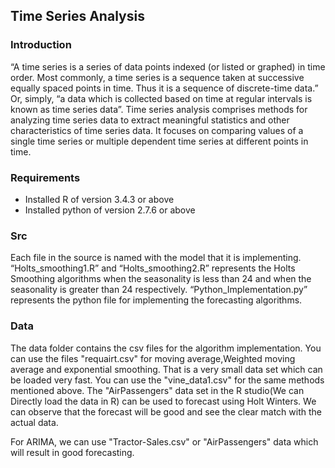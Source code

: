 
<h2>Time Series Analysis</h2>

<h3>Introduction</h3>
“A time series is a series of data points indexed (or listed or graphed) in time order. Most
commonly, a time series is a sequence taken at successive equally spaced points in time. Thus
it is a sequence of discrete-time data.”
Or, simply, “a data which is collected based on time at regular intervals is known as time series
data”.
Time series analysis comprises methods for analyzing time series data to extract meaningful
statistics and other characteristics of time series data.
It focuses on comparing values of a single time series or multiple dependent time series at
different points in time.


<h3>Requirements</h3>

<ul>
  <li>Installed R of version 3.4.3 or above</li>
<li>Installed python of version 2.7.6 or above</li></ul>

<h3>Src</h3>

Each file in the source is named with the model that it is implementing.
“Holts_smoothing1.R” and “Holts_smoothing2.R” represents the Holts Smoothing algorithms
when the seasonality is less than 24 and when the seasonality is greater than 24 respectively.
“Python_Implementation.py” represents the python file for implementing the forecasting
algorithms.

<h3>Data</h3>

The data folder contains the csv files for the algorithm implementation. You can use the
files "requairt.csv" for moving average,Weighted moving average and exponential smoothing.
That is a very small data set which can be loaded very fast.  You can use the "vine_data1.csv" for the same methods
mentioned above.
The "AirPassengers" data set in the R studio(We can Directly load the data in R) can be used to
forecast using Holt Winters. We can observe that the forecast will be good and see the clear
match with the actual data.

For ARIMA, we can use "Tractor-Sales.csv" or "AirPassengers" data which will result in good
forecasting.
